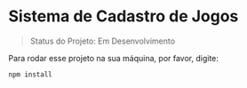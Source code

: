 # Sistema de Cadastro de Jogos

>Status do Projeto: Em Desenvolvimento

Para rodar esse projeto na sua máquina, por favor, digite:

```
npm install 
```
